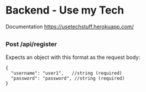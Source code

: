 # Backend - Use my Tech
Documentation
https://usetechstuff.herokuapp.com/
## 
### Post /api/register

Expects an object with this format as the request body:

```
{
  "username": "user1",   //string (required)
  "password": "password", //string (required)
}
```